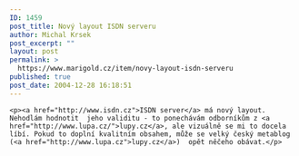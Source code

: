```yaml
---
ID: 1459
post_title: Nový layout ISDN serveru
author: Michal Krsek
post_excerpt: ""
layout: post
permalink: >
  https://www.marigold.cz/item/novy-layout-isdn-serveru
published: true
post_date: 2004-12-28 16:18:51
---
```

	<p><a href="http://www.isdn.cz">ISDN server</a> má nový layout. Nehodlám hodnotit  jeho validitu - to ponechávám odborníkům z <a href="http://www.lupa.cz/">lupy.cz</a>, ale vizuálně se mi to docela líbí. Pokud to doplní kvalitním obsahem, může se velký český metablog (<a href="http://www.lupa.cz">lupy.cz</a>)  opět něčeho obávat.</p>